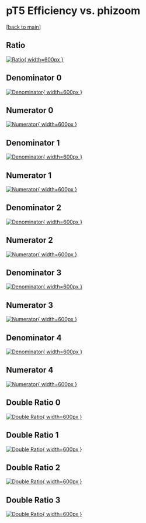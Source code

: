# pT5 Efficiency vs. phizoom

[[back to main](./)]



## Ratio

[![Ratio](../mtv/var/pT5_loweta_11_-1_eff_phizoom.png){ width=600px }](../mtv/var/pT5_loweta_11_-1_eff_phizoom.pdf)

## Denominator 0

[![Denominator](../mtv/den/pT5_loweta_11_-1_eff_phizoom_den0.png){ width=600px }](../mtv/den/pT5_loweta_11_-1_eff_phizoom_den0.pdf)

## Numerator 0

[![Numerator](../mtv/num/pT5_loweta_11_-1_eff_phizoom_num0.png){ width=600px }](../mtv/num/pT5_loweta_11_-1_eff_phizoom_num0.pdf)

## Denominator 1

[![Denominator](../mtv/den/pT5_loweta_11_-1_eff_phizoom_den1.png){ width=600px }](../mtv/den/pT5_loweta_11_-1_eff_phizoom_den1.pdf)

## Numerator 1

[![Numerator](../mtv/num/pT5_loweta_11_-1_eff_phizoom_num1.png){ width=600px }](../mtv/num/pT5_loweta_11_-1_eff_phizoom_num1.pdf)

## Denominator 2

[![Denominator](../mtv/den/pT5_loweta_11_-1_eff_phizoom_den2.png){ width=600px }](../mtv/den/pT5_loweta_11_-1_eff_phizoom_den2.pdf)

## Numerator 2

[![Numerator](../mtv/num/pT5_loweta_11_-1_eff_phizoom_num2.png){ width=600px }](../mtv/num/pT5_loweta_11_-1_eff_phizoom_num2.pdf)

## Denominator 3

[![Denominator](../mtv/den/pT5_loweta_11_-1_eff_phizoom_den3.png){ width=600px }](../mtv/den/pT5_loweta_11_-1_eff_phizoom_den3.pdf)

## Numerator 3

[![Numerator](../mtv/num/pT5_loweta_11_-1_eff_phizoom_num3.png){ width=600px }](../mtv/num/pT5_loweta_11_-1_eff_phizoom_num3.pdf)

## Denominator 4

[![Denominator](../mtv/den/pT5_loweta_11_-1_eff_phizoom_den4.png){ width=600px }](../mtv/den/pT5_loweta_11_-1_eff_phizoom_den4.pdf)

## Numerator 4

[![Numerator](../mtv/num/pT5_loweta_11_-1_eff_phizoom_num4.png){ width=600px }](../mtv/num/pT5_loweta_11_-1_eff_phizoom_num4.pdf)

## Double Ratio 0

[![Double Ratio](../mtv/ratio/pT5_loweta_11_-1_eff_phizoom_ratio0.png){ width=600px }](../mtv/ratio/pT5_loweta_11_-1_eff_phizoom_ratio0.pdf)

## Double Ratio 1

[![Double Ratio](../mtv/ratio/pT5_loweta_11_-1_eff_phizoom_ratio1.png){ width=600px }](../mtv/ratio/pT5_loweta_11_-1_eff_phizoom_ratio1.pdf)

## Double Ratio 2

[![Double Ratio](../mtv/ratio/pT5_loweta_11_-1_eff_phizoom_ratio2.png){ width=600px }](../mtv/ratio/pT5_loweta_11_-1_eff_phizoom_ratio2.pdf)

## Double Ratio 3

[![Double Ratio](../mtv/ratio/pT5_loweta_11_-1_eff_phizoom_ratio3.png){ width=600px }](../mtv/ratio/pT5_loweta_11_-1_eff_phizoom_ratio3.pdf)

